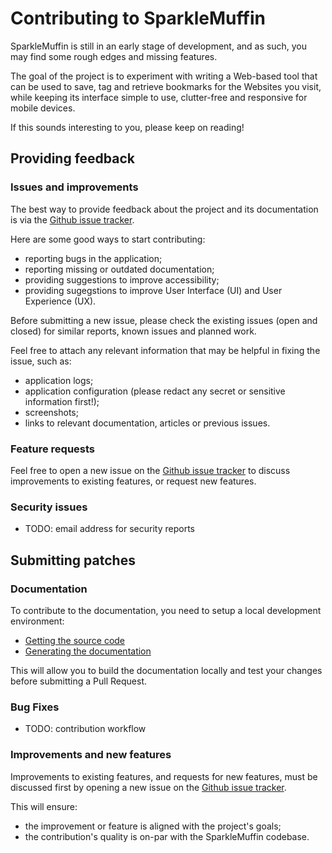 # Contributing to SparkleMuffin
SparkleMuffin is still in an early stage of development, and as such, you may find some
rough edges and missing features.

The goal of the project is to experiment with writing a Web-based tool that can be
used to save, tag and retrieve bookmarks for the Websites you visit, while keeping
its interface simple to use, clutter-free and responsive for mobile devices.

If this sounds interesting to you, please keep on reading!

## Providing feedback
### Issues and improvements
The best way to provide feedback about the project and its documentation is
via the [Github issue tracker](https://github.com/virtualtam/sparklemuffin/issues).

Here are some good ways to start contributing:

- reporting bugs in the application;
- reporting missing or outdated documentation;
- providing suggestions to improve accessibility;
- providing sugegstions to improve User Interface (UI) and User Experience (UX).

<div class="warning">
Before submitting a new issue, please check the existing issues (open and closed)
for similar reports, known issues and planned work.
</div>

Feel free to attach any relevant information that may be helpful in fixing the issue, such as:

- application logs;
- application configuration (please redact any secret or sensitive information first!);
- screenshots;
- links to relevant documentation, articles or previous issues.

### Feature requests
Feel free to open a new issue on the [Github issue tracker](https://github.com/virtualtam/sparklemuffin/issues)
to discuss improvements to existing features, or request new features.

### Security issues
- TODO: email address for security reports

## Submitting patches
### Documentation
To contribute to the documentation, you need to setup a local development environment:

- [Getting the source code](../how-to/getting-the-source-code.md)
- [Generating the documentation](../how-to/generating-documentation.md)

This will allow you to build the documentation locally and test your changes before
submitting a Pull Request.

### Bug Fixes
- TODO: contribution workflow

### Improvements and new features
Improvements to existing features, and requests for new features, must be discussed
first by opening a new issue on the [Github issue tracker](https://github.com/virtualtam/sparklemuffin/issues).

This will ensure:

- the improvement or feature is aligned with the project's goals;
- the contribution's quality is on-par with the SparkleMuffin codebase.
